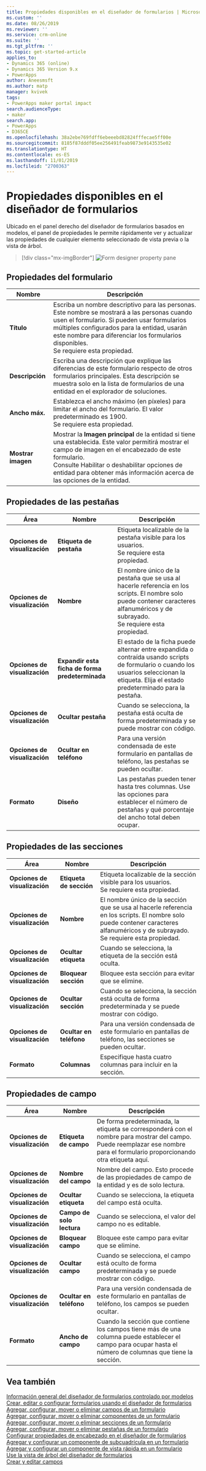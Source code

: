 ```yaml
---
title: Propiedades disponibles en el diseñador de formularios | MicrosoftDocs
ms.custom: ''
ms.date: 08/26/2019
ms.reviewer: ''
ms.service: crm-online
ms.suite: ''
ms.tgt_pltfrm: ''
ms.topic: get-started-article
applies_to:
- Dynamics 365 (online)
- Dynamics 365 Version 9.x
- PowerApps
author: Aneesmsft
ms.author: matp
manager: kvivek
tags:
- PowerApps maker portal impact
search.audienceType:
- maker
search.app:
- PowerApps
- D365CE
ms.openlocfilehash: 38a2ebe769fdff6ebeeebd82824fffecae5ff00e
ms.sourcegitcommit: 8185f87dddf05ee256491feab9873e9143535e02
ms.translationtype: HT
ms.contentlocale: es-ES
ms.lasthandoff: 11/01/2019
ms.locfileid: "2700363"
---
```

# <a name="properties-available-in-the-form-designer"></a>Propiedades disponibles en el diseñador de formularios

Ubicado en el panel derecho del diseñador de formularios basados en modelos, el panel de propiedades le permite rápidamente ver y actualizar las propiedades de cualquier elemento seleccionado de vista previa o la vista de árbol. 

> [!div class="mx-imgBorder"] 
> ![](media/form-designer-property-pane.png "Form designer property pane")

## <a name="form-properties"></a>Propiedades del formulario

|Nombre  |Descripción  |
|---------|---------|
|**Título**     | Escriba un nombre descriptivo para las personas. Este nombre se mostrará a las personas cuando usen el formulario. Si pueden usar formularios múltiples configurados para la entidad, usarán este nombre para diferenciar los formularios disponibles. <br /> Se requiere esta propiedad.        |
|**Descripción**     |  Escriba una descripción que explique las diferencias de este formulario respecto de otros formularios principales. Esta descripción se muestra solo en la lista de formularios de una entidad en el explorador de soluciones.        |
|**Ancho máx.**     | Establezca el ancho máximo (en píxeles) para limitar el ancho del formulario. El valor predeterminado es 1900. <br /> Se requiere esta propiedad.       |
|**Mostrar imagen**      | Mostrar la **Imagen principal** de la entidad si tiene una establecida. Este valor permitirá mostrar el campo de imagen en el encabezado de este formulario. <br /> Consulte Habilitar o deshabilitar opciones de entidad para obtener más información acerca de las opciones de la entidad.         |


## <a name="tab-properties"></a>Propiedades de las pestañas

|Área   |Nombre  |Descripción  |
|---------|---------|---------|
|**Opciones de visualización**      | **Etiqueta de pestaña**      | Etiqueta localizable de la pestaña visible para los usuarios. <br /> Se requiere esta propiedad.         |
| **Opciones de visualización**      |  **Nombre**     |  El nombre único de la pestaña que se usa al hacerle referencia en los scripts. El nombre solo puede contener caracteres alfanuméricos y de subrayado. <br />Se requiere esta propiedad.      |
| **Opciones de visualización**      |  **Expandir esta ficha de forma predeterminada**      |  El estado de la ficha puede alternar entre expandida o contraída usando scripts de formulario o cuando los usuarios seleccionan la etiqueta. Elija el estado predeterminado para la pestaña.       |
| **Opciones de visualización**      | **Ocultar pestaña**     | Cuando se selecciona, la pestaña está oculta de forma predeterminada y se puede mostrar con código.       |
| **Opciones de visualización**      | **Ocultar en teléfono**     |  Para una versión condensada de este formulario en pantallas de teléfono, las pestañas se pueden ocultar.     |
| **Formato**   | **Diseño**     |  Las pestañas pueden tener hasta tres columnas. Use las opciones para establecer el número de pestañas y qué porcentaje del ancho total deben ocupar.      |


## <a name="section-properties"></a>Propiedades de las secciones

|Área   |Nombre  |Descripción  |
|---------|---------|---------|
|**Opciones de visualización**      | **Etiqueta de sección**    | Etiqueta localizable de la sección visible para los usuarios. <br /> Se requiere esta propiedad.      |
|**Opciones de visualización**      | **Nombre**    | El nombre único de la sección que se usa al hacerle referencia en los scripts. El nombre solo puede contener caracteres alfanuméricos y de subrayado. <br /> Se requiere esta propiedad.        |
|**Opciones de visualización**      | **Ocultar etiqueta**   |  Cuando se selecciona, la etiqueta de la sección está oculta.  |
|**Opciones de visualización**      | **Bloquear sección**    | Bloquee esta sección para evitar que se elimine.      |
|**Opciones de visualización**      | **Ocultar sección**     | Cuando se selecciona, la sección está oculta de forma predeterminada y se puede mostrar con código.      |
|**Opciones de visualización**      | **Ocultar en teléfono**     |  Para una versión condensada de este formulario en pantallas de teléfono, las secciones se pueden ocultar.     |
|**Formato**     |  **Columnas**    |  Especifique hasta cuatro columnas para incluir en la sección.      |

## <a name="field-properties"></a>Propiedades de campo

|Área  |Nombre  |Descripción  |
|---------|---------|---------|
|**Opciones de visualización**     | **Etiqueta de campo**    | De forma predeterminada, la etiqueta se corresponderá con el nombre para mostrar del campo. Puede reemplazar ese nombre para el formulario proporcionando otra etiqueta aquí.       |
|**Opciones de visualización**     |  **Nombre del campo**    | Nombre del campo. Esto procede de las propiedades de campo de la entidad y es de solo lectura.     |
|**Opciones de visualización**     | **Ocultar etiqueta**     | Cuando se selecciona, la etiqueta del campo está oculta.      |
|**Opciones de visualización**     | **Campo de solo lectura**    | Cuando se selecciona, el valor del campo no es editable.      |
|**Opciones de visualización**     |  **Bloquear campo**   |  Bloquee este campo para evitar que se elimine.     |
|**Opciones de visualización**     |  **Ocultar campo**     | Cuando se selecciona, el campo está oculto de forma predeterminada y se puede mostrar con código.      |
|**Opciones de visualización**     |  **Ocultar en teléfono**    | Para una versión condensada de este formulario en pantallas de teléfono, los campos se pueden ocultar.         |
|**Formato**     | **Ancho de campo**      |  Cuando la sección que contiene los campos tiene más de una columna puede establecer el campo para ocupar hasta el número de columnas que tiene la sección.       |

## <a name="see-also"></a>Vea también
[Información general del diseñador de formularios controlado por modelos](form-designer-overview.md)  
[Crear, editar o configurar formularios usando el diseñador de formularios](create-and-edit-forms.md)  
[Agregar, configurar, mover o eliminar campos de un formulario](add-move-or-delete-fields-on-form.md)  
[Agregar, configurar, mover o eliminar componentes de un formulario](add-move-configure-or-delete-components-on-form.md)  
[Agregar, configurar, mover o eliminar secciones de un formulario](add-move-or-delete-sections-on-form.md)  
[Agregar, configurar, mover o eliminar pestañas de un formulario](add-move-or-delete-tabs-on-form.md)  
[Configurar propiedades de encabezado en el diseñador de formularios](form-designer-header-properties.md)  
[Agregar y configurar un componente de subcuadrícula en un formulario](form-designer-add-configure-subgrid.md)  
[Agregar y configurar un componente de vista rápida en un formulario](form-designer-add-configure-quickview.md)  
[Use la vista de árbol del diseñador de formularios](using-tree-view-on-form.md)  
[Crear y editar campos](../common-data-service/create-edit-field-portal.md)  
